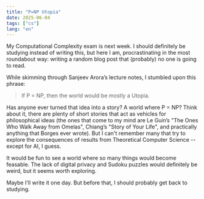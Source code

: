 ```yaml
---
title: "P=NP Utopia"
date: 2025-06-04
tags: ["cs"]
lang: "en"
---
```


My Computational Complexity exam is next week. I should definitely be
studying instead of writing this, but here I am, procrastinating in the
most roundabout way: writing a random blog post that (probably) no one
is going to read.

While skimming through Sanjeev Arora’s lecture notes, I stumbled upon 
this phrase:

> If P = NP, then the world would be mostly a Utopia.

Has anyone ever turned that idea into a story? A world where P = NP?
Think about it, there are plenty of short stories that act as vehicles 
for philosophical ideas (the ones that come to my mind are Le Guin’s 
"The Ones Who Walk Away from Omelas", Chiang’s "Story of Your Life",
and practically anything that Borges ever wrote). But I can't remember 
many that try to explore the consequences of results from Theoretical
Computer Science -- except for AI, I guess.

It would be fun to see a world where so many things would become
feasable. The lack of digital privacy and Sudoku puzzles would 
definitely be weird, but it seems worth exploring.

Maybe I'll write it one day. But before that, I should probably get
back to studying.
